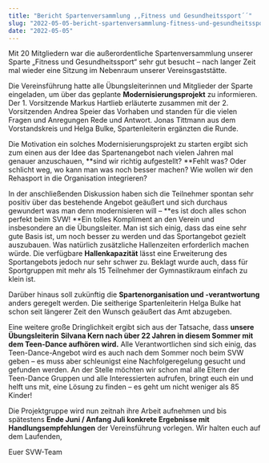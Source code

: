 ```yaml
---
title: "Bericht Spartenversammlung ,,Fitness und Gesundheitssport´´"
slug: "2022-05-05-bericht-spartenversammlung-fitness-und-gesundheitssport"
date: "2022-05-05"
---
```

Mit 20 Mitgliedern war die außerordentliche Spartenversammlung unserer Sparte „Fitness und Gesundheitssport“ sehr gut besucht – nach langer Zeit mal wieder eine Sitzung im Nebenraum unserer Vereinsgaststätte.


Die Vereinsführung hatte alle Übungsleiterinnen und Mitglieder der Sparte eingeladen, um über das geplante **Modernisierungsprojekt** zu informieren. Der 1. Vorsitzende Markus Hartlieb erläuterte zusammen mit der 2. Vorsitzenden Andrea Speier das Vorhaben und standen für die vielen Fragen und Anregungen Rede und Antwort. Jonas Tittmann aus dem Vorstandskreis und Helga Bulke, Spartenleiterin ergänzten die Runde.


Die Motivation ein solches Modernisierungsprojekt zu starten ergibt sich zum einen aus der Idee das Spartenangebot nach vielen Jahren mal genauer anzuschauen, **sind wir richtig aufgestellt? **Fehlt was? Oder schlicht weg, wo kann man was noch besser machen? Wie wollen wir den Rehasport in die Organisation integrieren?


In der anschließenden Diskussion haben sich die Teilnehmer spontan sehr positiv über das bestehende Angebot geäußert und sich durchaus gewundert was man denn modernisieren will – **es ist doch alles schon perfekt beim SVW! **Ein tolles Kompliment an den Verein und insbesondere an die Übungsleiter. Man ist sich einig, dass das eine sehr gute Basis ist, um noch besser zu werden und das Sportangebot gezielt auszubauen. Was natürlich zusätzliche Hallenzeiten erforderlich machen würde. Die verfügbare **Hallenkapazität** lässt eine Erweiterung des Sportangebots jedoch nur sehr schwer zu. Beklagt wurde auch, dass für Sportgruppen mit mehr als 15 Teilnehmer der Gymnastikraum einfach zu klein ist.


Darüber hinaus soll zukünftig die **Spartenorganisation und -verantwortung** anders geregelt werden. Die seitherige Spartenleiterin Helga Bulke hat schon seit längerer Zeit den Wunsch geäußert das Amt abzugeben.


Eine weitere große Dringlichkeit ergibt sich aus der Tatsache, dass **unsere Übungsleiterin** **Silvana Kern nach über 22 Jahren in diesem Sommer mit dem Teen-Dance aufhören wird.** Alle Verantwortlichen sind sich einig, das Teen-Dance-Angebot wird es auch nach dem Sommer noch beim SVW geben – es muss aber schleunigst eine Nachfolgeregelung gesucht und gefunden werden. An der Stelle möchten wir schon mal alle Eltern der Teen-Dance Gruppen und alle Interessierten aufrufen, bringt euch ein und helft uns mit, eine Lösung zu finden – es geht um nicht weniger als 85 Kinder!


Die Projektgruppe wird nun zeitnah ihre Arbeit aufnehmen und bis spätestens **Ende Juni / Anfang Juli konkrete Ergebnisse mit Handlungsempfehlungen** der Vereinsführung vorlegen. Wir halten euch auf dem Laufenden,


Euer SVW-Team
